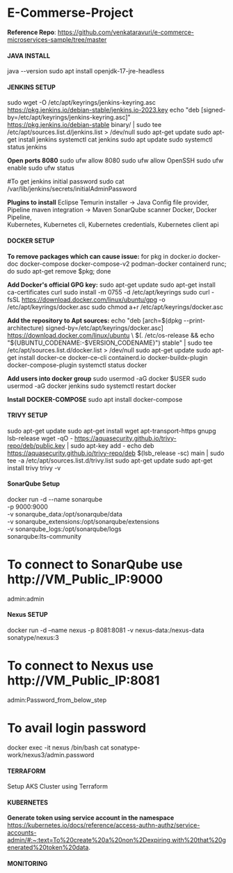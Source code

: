 # E-Commerse-Project
**Reference Repo**: https://github.com/venkataravuri/e-commerce-microservices-sample/tree/master


#### JAVA INSTALL
java --version
sudo apt install openjdk-17-jre-headless

#### JENKINS SETUP
sudo wget -O /etc/apt/keyrings/jenkins-keyring.asc   
https://pkg.jenkins.io/debian-stable/jenkins.io-2023.key 
echo "deb [signed-by=/etc/apt/keyrings/jenkins-keyring.asc]"   
https://pkg.jenkins.io/debian-stable binary/ | sudo tee   /etc/apt/sources.list.d/jenkins.list > /dev/null 
sudo apt-get update 
sudo apt-get install jenkins 
systemctl cat jenkins 
sudo apt update 
sudo systemctl status jenkins 

**Open ports 8080**
sudo ufw allow 8080 
sudo ufw allow OpenSSH 
sudo ufw enable 
sudo ufw status 

#To get jenkins initial password 
sudo cat /var/lib/jenkins/secrets/initialAdminPassword

**Plugins to install** 
Eclipse Temurin installer	-> Java 
Config file provider, Pipeline maven integration  -> Maven 
SonarQube scanner 
Docker, Docker Pipeline,  
Kubernetes, Kubernetes cli, Kubernetes credentials, Kubernetes client api 


#### DOCKER SETUP
**To remove packages which can cause issue:** 
for pkg in docker.io docker-doc docker-compose docker-compose-v2 podman-docker containerd runc; do sudo apt-get remove $pkg; done

**Add Docker's official GPG key:** 
sudo apt-get update 
sudo apt-get install ca-certificates curl 
sudo install -m 0755 -d /etc/apt/keyrings 
sudo curl -fsSL https://download.docker.com/linux/ubuntu/gpg -o /etc/apt/keyrings/docker.asc 
sudo chmod a+r /etc/apt/keyrings/docker.asc 

**Add the repository to Apt sources:** 
echo   "deb [arch=$(dpkg --print-architecture) signed-by=/etc/apt/keyrings/docker.asc] https://download.docker.com/linux/ubuntu  \ 
$(. /etc/os-release && echo "${UBUNTU_CODENAME:-$VERSION_CODENAME}") stable" | sudo tee /etc/apt/sources.list.d/docker.list > /dev/null 
sudo apt-get update 
sudo apt-get install docker-ce docker-ce-cli containerd.io docker-buildx-plugin docker-compose-plugin 
systemctl status docker 

**Add users into docker group** 
sudo usermod -aG docker $USER 
sudo usermod -aG docker jenkins 
sudo systemctl restart docker 

**Install DOCKER-COMPOSE** 
sudo apt install docker-compose 

#### TRIVY SETUP
sudo apt-get update 
sudo apt-get install wget apt-transport-https gnupg lsb-release 
wget -qO - https://aquasecurity.github.io/trivy-repo/deb/public.key | sudo apt-key add - 
echo deb https://aquasecurity.github.io/trivy-repo/deb $(lsb_release -sc) main | sudo tee -a /etc/apt/sources.list.d/trivy.list 
sudo apt-get update 
sudo apt-get install trivy 
trivy -v 

#### SonarQube Setup
docker run -d --name sonarqube \
    -p 9000:9000 \
    -v sonarqube_data:/opt/sonarqube/data \
    -v sonarqube_extensions:/opt/sonarqube/extensions \
    -v sonarqube_logs:/opt/sonarqube/logs \
    sonarqube:lts-community

# To connect to SonarQube use http://VM_Public_IP:9000
admin:admin

#### Nexus SETUP
docker run -d –name nexus -p 8081:8081 -v nexus-data:/nexus-data sonatype/nexus:3

# To connect to Nexus use http://VM_Public_IP:8081
admin:Password_from_below_step

# To avail login password
docker exec -it nexus /bin/bash
cat sonatype-work/nexus3/admin.password 

#### TERRAFORM 
Setup AKS Cluster using Terraform 


#### KUBERNETES


**Generate token using service account in the namespace** 
https://kubernetes.io/docs/reference/access-authn-authz/service-accounts-admin/#:~:text=To%20create%20a%20non%2Dexpiring,with%20that%20generated%20token%20data.



#### MONITORING

